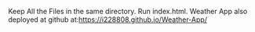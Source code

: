 Keep All the Files in the same directory.
Run index.html.
Weather App also deployed at github at:https://i228808.github.io/Weather-App/
